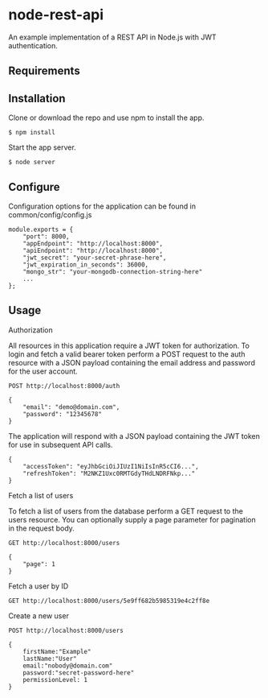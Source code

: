 # node-rest-api
An example implementation of a REST API in Node.js with JWT authentication.

## Requirements

## Installation

Clone or download the repo and use npm to install the app.

    $ npm install
    
 Start the app server.
    
    $ node server
    
## Configure

Configuration options for the application can be found in common/config/config.js

    module.exports = {
        "port": 8000,
        "appEndpoint": "http://localhost:8000",
        "apiEndpoint": "http://localhost:8000",
        "jwt_secret": "your-secret-phrase-here",
        "jwt_expiration_in_seconds": 36000,
        "mongo_str": "your-mongodb-connection-string-here"
        ...
    };
    
## Usage
 
 Authorization
 
All resources in this application require a JWT token for authorization.
To login and fetch a valid bearer token perform a POST request to the auth resource with 
a JSON payload containing the email address and password for the user account.
 
    POST http://localhost:8000/auth
    
    {
    	"email": "demo@domain.com",
    	"password": "12345678"
    }   

The application will respond with a JSON payload containing the JWT token for use in subsequent
API calls.

    {
        "accessToken": "eyJhbGciOiJIUzI1NiIsInR5cCI6...",
        "refreshToken": "M2NKZ1Uxc0RMTGdyTHdLNDRFNkp..."
    }

Fetch a list of users 

To fetch a list of users from the database perform a GET request to the users resource. 
You can optionally supply a page parameter for pagination in the request body.

    GET http://localhost:8000/users
    
    {
        "page": 1
    }
    
Fetch a user by ID

    GET http://localhost:8000/users/5e9ff682b5985319e4c2ff8e
    
Create a new user

    POST http://localhost:8000/users
    
    {
        firstName:"Example"
        lastName:"User"
        email:"nobody@domain.com"
        password:"secret-password-here"
        permissionLevel: 1
    }